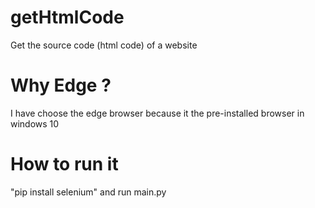 # getHtmlCode
Get the source code (html code) of a website

# Why Edge ?

I have choose the edge browser because it the pre-installed browser in windows 10

# How to run it

"pip install selenium" and run main.py
